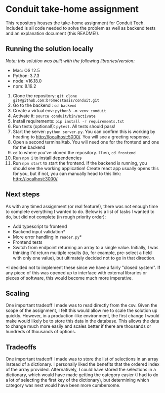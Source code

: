 # Conduit take-home assignment
This repository houses the take-home assignment for Conduit Tech. Included is all code needed to solve the problem as well as backend tests and an explanation document (this README!).

## Running the solution locally

*Note: this solution was built with the following libraries/version:*

* Mac: OS 12.5
* Python: 3.7.3
* node: v16.18.0
* npm: 8.19.2

1. Clone the repository: `git clone git@github.com:bromeostasis/conduit.git`
1. Go to the backend : `cd backend`
1. Create a virtual env: `python3 -m venv conduit`
1. Activate it: `source conduit/bin/activate`
1. Install requirements: `pip install -r requirements.txt`
1. Run tests (optional!): `pytest`. All tests should pass!
1. Start the server: `python server.py`. You can confirm this is working by heading to [http://localhost:5000/](http://localhost:5000/). You will see a greeting response.
1. Open a second terminal/tab. You will need one for the frontend and one for the backend
1. `cd` to where you've cloned the repository. Then, `cd frontend`
1. Run `npm i` to install dependencies
1. Run `npm start` to start the frontend. If the backend is running, you should see the working application! Create react app usually opens this for you, but if not, you can manually head to this link: [http://localhost:3000/](http://localhost:3000/)

## Next steps

As with any timed assignment (or real feature!), there was not enough time to complete everything I wanted to do. Below is a list of tasks I wanted to do, but did not complete (in rough priority order):


* Add typescript to frontend
* Backend input validation\*
* More error handling in `reader.py`\*
* Frontend tests
* Switch from endpoint returning an array to a single value. Initially, I was thinking I'd return multiple results (to, for example, pre-select a field with only one value), but ultimately decided not to go in that direction.

\*I decided not to implement these since we have a fairly "closed system". If any piece of this was opened up to interface with external libraries or pieces of software, this would become much more imperative.

## Scaling

One important tradeoff I made was to read directly from the csv. Given the scope of the assignment, I felt this would allow me to scale the solution up quickly. However, in a production-like environment, the first change I would make would likely be to store this data in the database. This allows the data to change much more easily and scales better if there are thousands or hundreds of thousands of options.

## Tradeoffs

One important tradeoff I made was to store the list of selections in an array instead of a dictionary. I personally liked the benefits that the ordered index of the array provided. Alternatively, I could have stored the selections in a dictionary, which would have made getting the category easier (I had to do a lot of selecting the first key of the dictionary), but determining which category was next would have been more cumbersome.